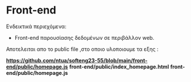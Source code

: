 # Front-end

Ενδεικτικά περιεχόμενα:

- Front-end παρουσίασης δεδομένων σε περιβάλλον web.



Αποτελειται απο το public file ,στο οποιο υλοποιουμε τα εξης :

**https://github.com/ntua/softeng23-55/blob/main/front-end/public/homepage.js**
**front-end/public/index_homepage.html**
**front-end/public/homepage.js**





